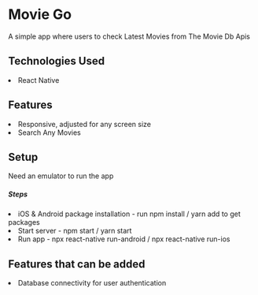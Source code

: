<h1>Movie Go</h1>
<p>A simple app where users to check Latest Movies from The Movie Db Apis</p>

<h2>Technologies Used</h2>
<li>React Native</li>

<h2>Features</h2>
<li>Responsive, adjusted for any screen size</li>
<li>Search Any Movies</li>

<h2>Setup</h2>
<p>Need an emulator to run the app</p>

<h5>Steps</h5>
<li>iOS &amp; Android package installation - run npm install / yarn add to get packages</li>
<li>Start server - npm start / yarn start</li>
<li>Run app - npx react-native run-android / npx react-native run-ios</li>

<h2>Features that can be added</h2>
<li>Database connectivity for user authentication</li>